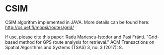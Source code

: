 # CSIM
CSIM algorithm implemented in JAVA. More details can be found here:
http://cs.uef.fi/mopsi/routes/grid/

If use, please cite this paper:
Radu Mariescu-Istodor and Pasi Fränti. "Grid-based method for GPS route analysis for retrieval." ACM Transactions on Spatial Algorithms and Systems (TSAS) 3, no. 3 (2017): 8.
